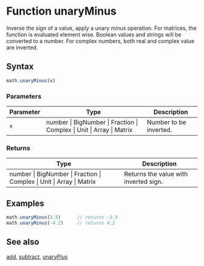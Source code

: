<!-- Note: This file is automatically generated from source code comments. Changes made in this file will be overridden. -->
# Function unaryMinus
Inverse the sign of a value, apply a unary minus operation.
For matrices, the function is evaluated element wise. Boolean values and
strings will be converted to a number. For complex numbers, both real and
complex value are inverted.
## Syntax
```js
math.unaryMinus(x)
```
### Parameters
Parameter | Type | Description
--------- | ---- | -----------
`x` | number &#124; BigNumber &#124; Fraction &#124; Complex &#124; Unit &#124; Array &#124; Matrix | Number to be inverted.
### Returns
Type | Description
---- | -----------
number &#124; BigNumber &#124; Fraction &#124; Complex &#124; Unit &#124; Array &#124; Matrix | Returns the value with inverted sign.
## Examples
```js
math.unaryMinus(3.5)      // returns -3.5
math.unaryMinus(-4.2)     // returns 4.2
```
## See also
[add](add.md),
[subtract](subtract.md),
[unaryPlus](unaryPlus.md)
